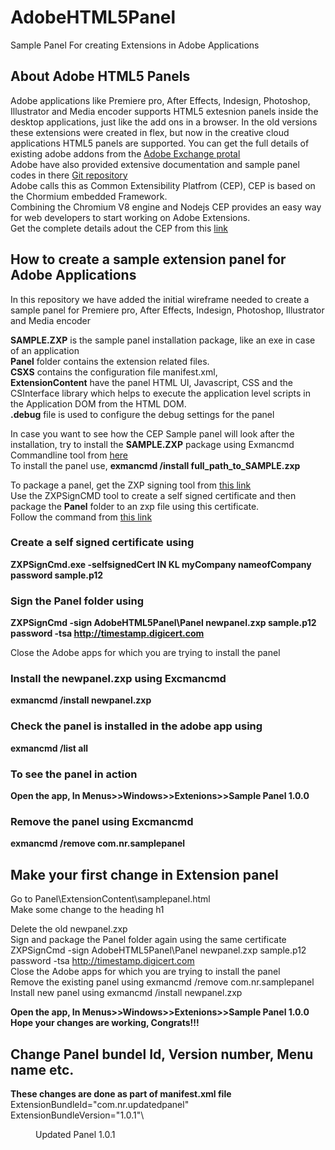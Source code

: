 # AdobeHTML5Panel
Sample Panel For creating Extensions in Adobe Applications

## About Adobe HTML5 Panels
Adobe applications like Premiere pro, After Effects, Indesign, Photoshop, Illustrator and Media encoder supports HTML5 extesnion panels inside the desktop applications,
just like the add ons in a browser. In the old versions these extensions were created in flex, but now in the creative cloud applications HTML5 panels are supported.
You can get the full details of existing adobe addons from the [Adobe Exchange protal](https://exchange.adobe.com/creativecloud)\
Adobe have also provided extensive documentation and sample panel codes in there [Git repository](https://github.com/Adobe-CEP)\
Adobe calls this as Common Extensibility Platfrom (CEP), CEP is based on the Chormium embedded Framework.\
Combining the Chromium V8 engine and Nodejs CEP provides an easy way for web developers to start working on Adobe Extensions.\
Get the complete details adout the CEP from this [link](https://github.com/Adobe-CEP/CEP-Resources/blob/master/CEP_10.x/Documentation/CEP%2010.0%20HTML%20Extension%20Cookbook.md)

## How to create a sample extension panel for Adobe Applications
In this repository we have added the initial wireframe needed to create a sample panel for
Premiere pro, After Effects, Indesign, Photoshop, Illustrator and Media encoder

**SAMPLE.ZXP** is the sample panel installation package, like an exe in case of an application\
**Panel** folder contains the extension related files.\
**CSXS** contains the configuration file manifest.xml,\
**ExtensionContent** have the panel HTML UI, Javascript, CSS and the CSInterface library which helps to execute the application level scripts in the Application DOM from the HTML DOM.\
**.debug** file is used to configure the debug settings for the panel

In case you want to see how the CEP Sample panel will look after the installation, try to install the **SAMPLE.ZXP** package using Exmancmd Commandline tool from [here](https://partners.adobe.com/exchangeprogram/creativecloud/support/exman-com-line-tool.html)\
To install the panel use, **exmancmd /install full_path_to_SAMPLE.zxp**

To package a panel, get the ZXP signing tool from [this link](https://github.com/Adobe-CEP/CEP-Resources/tree/master/ZXPSignCMD/4.1.103/win64)\
Use the ZXPSignCMD tool to create a self signed certificate and then package the **Panel** folder to an zxp file using this certificate.\
Follow the command from [this link](https://wwwimages2.adobe.com/content/dam/acom/en/devnet/creativesuite/pdfs/SigningTechNote_CC.pdf)

### Create a self signed certificate using
**ZXPSignCmd.exe -selfsignedCert IN KL myCompany nameofCompany password sample.p12**

### Sign the Panel folder using
**ZXPSignCmd -sign AdobeHTML5Panel\Panel newpanel.zxp sample.p12 password -tsa http://timestamp.digicert.com**

Close the Adobe apps for which you are trying to install the panel
### Install the newpanel.zxp using Excmancmd
**exmancmd /install newpanel.zxp**

### Check the panel is installed in the adobe app using
**exmancmd /list all**

### To see the panel in action
**Open the app, In Menus>>Windows>>Extenions>>Sample Panel 1.0.0**

### Remove the panel using Excmancmd
**exmancmd /remove com.nr.samplepanel**

## Make your first change in Extension panel
Go to Panel\ExtensionContent\samplepanel.html\
Make some change to the heading h1

Delete the old newpanel.zxp\
Sign and package the Panel folder again using the same certificate\
ZXPSignCmd -sign AdobeHTML5Panel\Panel newpanel.zxp sample.p12 password -tsa http://timestamp.digicert.com \
Close the Adobe apps for which you are trying to install the panel\
Remove the existing panel using exmancmd /remove com.nr.samplepanel\
Install new panel using exmancmd /install newpanel.zxp

**Open the app, In Menus>>Windows>>Extenions>>Sample Panel 1.0.0**\
**Hope your changes are working, Congrats!!!**

## Change Panel bundel Id, Version number, Menu name etc.
**These changes are done as part of manifest.xml file**
ExtensionBundleId="com.nr.updatedpanel"\
ExtensionBundleVersion="1.0.1"\
<Menu>Updated Panel 1.0.1</Menu>
